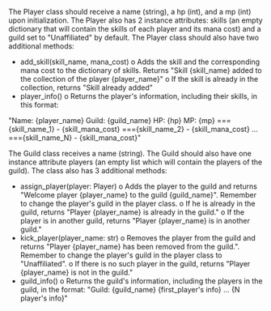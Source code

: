 The Player class should receive a name (string), a hp (int), and a mp (int) upon initialization. The Player also has 2
instance attributes: skills (an empty dictionary that will contain the skills of each player and its mana cost) and a
guild set to "Unaffiliated" by default.
The Player class should also have two additional methods:

- add_skill(skill_name, mana_cost)
  o Adds the skill and the corresponding mana cost to the dictionary of skills. Returns "Skill
  {skill_name} added to the collection of the player {player_name}"
  o If the skill is already in the collection, returns "Skill already added"
- player_info()
  o Returns the player's information, including their skills, in this format:

"Name: {player_name}
Guild: {guild_name}
HP: {hp}
MP: {mp}
==={skill_name_1} - {skill_mana_cost}
==={skill_name_2} - {skill_mana_cost}
...
==={skill_name_N} - {skill_mana_cost}"

The Guild class receives a name (string). The Guild should also have one instance attribute players (an empty
list which will contain the players of the guild). The class also has 3 additional methods:

- assign_player(player: Player)
  o Adds the player to the guild and returns "Welcome player {player_name} to the guild
  {guild_name}". Remember to change the player's guild in the player class.
  o If he is already in the guild, returns "Player {player_name} is already in the guild."
  o If the player is in another guild, returns "Player {player_name} is in another guild."
- kick_player(player_name: str)
  o Removes the player from the guild and returns "Player {player_name} has been removed
  from the guild.". Remember to change the player's guild in the player class to
  "Unaffiliated".
  o If there is no such player in the guild, returns "Player {player_name} is not in the
  guild."
- guild_info()
  o Returns the guild's information, including the players in the guild, in the format:
  "Guild: {guild_name}
  {first_player's info}
  ...
  {N player's info}"
